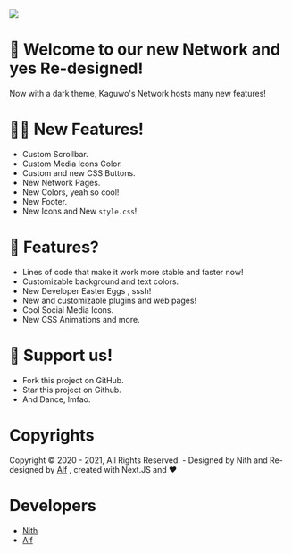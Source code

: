 
<img src="https://alfred.is-inside.me/ruHnm24b.png" />

# 📝 Welcome to our new Network and yes Re-designed!

Now with a dark theme, Kaguwo's ​​Network hosts many new features!

# 💁‍♂️ New Features!
- Custom Scrollbar.
- Custom Media Icons Color.
- Custom and new CSS Buttons.
- New Network Pages.
- New Colors, yeah so cool!
- New Footer.
- New Icons and New <code>style.css</code>!


# 📩 Features?
- Lines of code that make it work more stable and faster now!
- Customizable background and text colors.
- New Developer Easter Eggs , sssh!
- New and customizable plugins and web pages!
- Cool Social Media Icons.
- New CSS Animations and more.

# 🙏 Support us!
- Fork this project on GitHub.
- Star this project on Github.
- And Dance, lmfao.


# Copyrights

Copyright © 2020 - 2021, All Rights Reserved. - Designed by Nith and Re-designed by <a href="https://github.com/alfredsaveron">Alf</a> , created with Next.JS and ❤️


# Developers

- <a href="https://kaguwo.js.org">Nith</a>
- <a href="https://alfs.ga">Alf</a>
